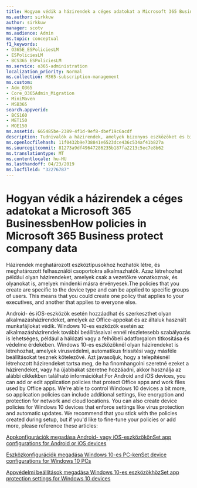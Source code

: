 ```yaml
---
title: Hogyan védik a házirendek a céges adatokat a Microsoft 365 Businessben
ms.author: sirkkuw
author: sirkkuw
manager: scotv
ms.audience: Admin
ms.topic: conceptual
f1_keywords:
- O365E_ESPoliciesLM
- ESPoliciesLM
- BCS365_ESPoliciesLM
ms.service: o365-administration
localization_priority: Normal
ms.collection: M365-subscription-management
ms.custom:
- Adm_O365
- Core_O365Admin_Migration
- MiniMaven
- MSB365
search.appverid:
- BCS160
- MET150
- MOE150
ms.assetid: 665485be-2389-4f1d-9ef8-dbef19c6acdf
description: Tudnivalók a házirendek, amelyek bizonyos eszközöket és biztonsági csoportok védelme érdekében a vállalati adatok a felhasználó személyes eszközök.
ms.openlocfilehash: 11f0432b9e738841e6523dce436c534af41b827a
ms.sourcegitcommit: 81273a9df49647286235b187fa2213c5ec7e8b62
ms.translationtype: MT
ms.contentlocale: hu-HU
ms.lasthandoff: 04/23/2019
ms.locfileid: "32276787"
---
```

# <a name="how-policies-in-microsoft-365-business-protect-company-data"></a><span data-ttu-id="cf1cb-103">Hogyan védik a házirendek a céges adatokat a Microsoft 365 Businessben</span><span class="sxs-lookup"><span data-stu-id="cf1cb-103">How policies in Microsoft 365 Business protect company data</span></span>

<span data-ttu-id="cf1cb-p101">Házirendek meghatározott eszköztípusokhoz hozhatók létre, és meghatározott felhasználói csoportokra alkalmazhatók. Azaz létrehozhat például olyan házirendeket, amelyek csak a vezetőkre vonatkoznak, és olyanokat is, amelyek mindenki másra érvényesek.</span><span class="sxs-lookup"><span data-stu-id="cf1cb-p101">The policies that you create are specific to the device type and can be applied to specific groups of users. This means that you could create one policy that applies to your executives, and another that applies to everyone else.</span></span>
  
<span data-ttu-id="cf1cb-p102">Android- és iOS-eszközök esetén hozzáadhat és szerkeszthet olyan alkalmazásházirendeket, amelyek az Office-appokat és az általuk használt munkafájlokat védik. Windows 10-es eszközök esetén az alkalmazásházirendek további beállításaival ennél részletesebb szabályozás is lehetséges, például a hálózati vagy a felhőbeli adatforgalom titkosítása és védelme érdekében. Windows 10-es eszközöknél olyan házirendeket is létrehozhat, amelyek vírusvédelmi, automatikus frissítési vagy másféle beállításokat tesznek kötelezővé. Azt javasoljuk, hogy a telepítésnél létrehozott házirendeket tartsa meg, de ha finomhangolni szeretné ezeket a házirendeket, vagy ha újabbakat szeretne hozzáadni, akkor használja az alábbi cikkekben található információkat:</span><span class="sxs-lookup"><span data-stu-id="cf1cb-p102">For Android and iOS devices, you can add or edit application policies that protect Office apps and work files used by Office apps. We're able to control Windows 10 devices a bit more, so application policies can include additional settings, like encryption and protection for network and cloud locations. You can also create device policies for Windows 10 devices that enforce settings like virus protection and automatic updates. We recommend that you stick with the policies created during setup, but if you'd like to fine-tune your policies or add more, please reference these articles:</span></span>
  
[<span data-ttu-id="cf1cb-110">Appkonfigurációk megadása Android- vagy iOS-eszközökön</span><span class="sxs-lookup"><span data-stu-id="cf1cb-110">Set app configurations for Android or iOS devices</span></span>](app-protection-settings-for-android-and-ios.md)
  
[<span data-ttu-id="cf1cb-111">Eszközkonfigurációk megadása Windows 10-es PC-ken</span><span class="sxs-lookup"><span data-stu-id="cf1cb-111">Set device configurations for Windows 10 PCs</span></span>](protection-settings-for-windows-10-pcs.md)
  
[<span data-ttu-id="cf1cb-112">Appvédelmi beállítások megadása Windows 10-es eszközökhöz</span><span class="sxs-lookup"><span data-stu-id="cf1cb-112">Set app protection settings for Windows 10 devices</span></span>](protection-settings-for-windows-10-devices.md)
  

